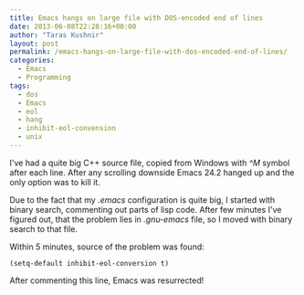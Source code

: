 ```yaml
---
title: Emacs hangs on large file with DOS-encoded end of lines
date: 2013-06-08T22:28:16+00:00
author: "Taras Kushnir"
layout: post
permalink: /emacs-hangs-on-large-file-with-dos-encoded-end-of-lines/
categories:
  - Emacs
  - Programming
tags:
  - dos
  - Emacs
  - eol
  - hang
  - inhibit-eol-convension
  - unix
---
```

I've had a quite big C++ source file, copied from Windows with _^M_ symbol after each line. After any scrolling downside Emacs 24.2 hanged up and the only option was to kill it.

Due to the fact that my _.emacs_ configuration is quite big, I started with binary search, commenting out parts of lisp code. After few minutes I've figured out, that the problem lies in _.gnu-emacs_ file, so I moved with binary search to that file.

Within 5 minutes, source of the problem was found:

    (setq-default inhibit-eol-conversion t)

After commenting this line, Emacs was resurrected!